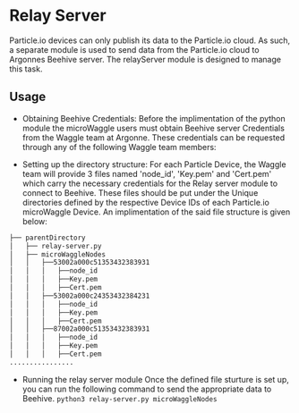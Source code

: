 # Relay Server
Particle.io devices can only publish its data to the Particle.io cloud. As such, a separate module is used to send data from the Particle.io cloud to Argonnes Beehive server. The relayServer module is designed to manage this task.

## Usage  

- Obtaining Beehive Credentials:
  Before the implimentation of the python module the microWaggle users must obtain Beehive server Credentials from the Waggle team at Argonne.  These credentials can be requested through any of the following Waggle team members:

- Setting up the directory structure: 
For each Particle Device, the Waggle team will provide 3 files named 'node_id', 'Key.pem' and 'Cert.pem' which carry the necessary credentials for the Relay server module to connect to Beehive. These files should be put under the Unique directories defined by the respective Device IDs of each Particle.io microWaggle Device. An implimentation of the said file structure is given below:

```bash
├── parentDirectory
│   ├── relay-server.py
│   ├── microWaggleNodes
│   │   ├──53002a000c51353432383931
│   │   │   ├──node_id
│   │   │   ├──Key.pem 
│   │   │   ├──Cert.pem
│   │   ├──53002a000c24353432384231
│   │   │   ├──node_id
│   │   │   ├──Key.pem 
│   │   │   ├──Cert.pem
│   │   ├──87002a000c51353432383931
│   │   │   ├──node_id
│   │   │   ├──Key.pem 
│   │   │   ├──Cert.pem
................
```
- Running the relay server module
Once the defined file sturture is set up, you can run the following command to send the appropriate data to Beehive. 
```python3 relay-server.py microWaggleNodes```
